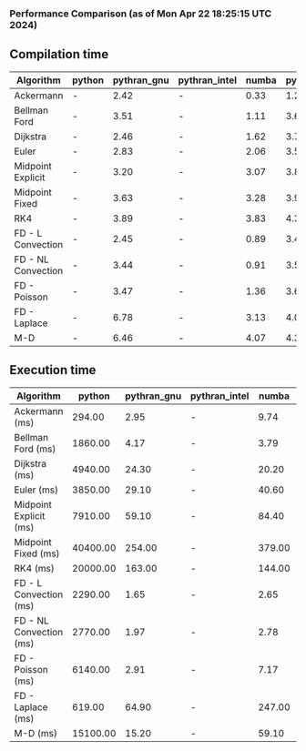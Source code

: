 ### Performance Comparison (as of Mon Apr 22 18:25:15 UTC 2024)
## Compilation time
Algorithm                 | python                    | pythran_gnu               | pythran_intel             | numba                     | pyccel_fortran_gnu        | pyccel_c_gnu              | pyccel_fortran_intel      | pyccel_c_intel           
------------------------- | ------------------------- | ------------------------- | ------------------------- | ------------------------- | ------------------------- | ------------------------- | ------------------------- | -------------------------
Ackermann                 | -                         | 2.42                      | -                         | 0.33                      | 1.27                      | 1.22                      | 1.36                      | 1.34                     
Bellman Ford              | -                         | 3.51                      | -                         | 1.11                      | 3.62                      | 3.92                      | 3.73                      | 4.39                     
Dijkstra                  | -                         | 2.46                      | -                         | 1.62                      | 3.70                      | 3.92                      | 3.84                      | 4.44                     
Euler                     | -                         | 2.83                      | -                         | 2.06                      | 3.53                      | 3.92                      | 3.73                      | 4.40                     
Midpoint Explicit         | -                         | 3.20                      | -                         | 3.07                      | 3.86                      | 4.16                      | 3.98                      | 4.59                     
Midpoint Fixed            | -                         | 3.63                      | -                         | 3.28                      | 3.93                      | 4.23                      | 4.05                      | 4.70                     
RK4                       | -                         | 3.89                      | -                         | 3.83                      | 4.38                      | 4.64                      | 4.47                      | 5.09                     
FD - L Convection         | -                         | 2.45                      | -                         | 0.89                      | 3.48                      | 3.89                      | 3.72                      | 4.33                     
FD - NL Convection        | -                         | 3.44                      | -                         | 0.91                      | 3.58                      | 3.89                      | 3.74                      | 4.33                     
FD - Poisson              | -                         | 3.47                      | -                         | 1.36                      | 3.67                      | 3.98                      | 4.24                      | 4.42                     
FD - Laplace              | -                         | 6.78                      | -                         | 3.13                      | 4.02                      | 4.37                      | 4.26                      | 4.87                     
M-D                       | -                         | 6.46                      | -                         | 4.07                      | 4.39                      | 4.53                      | 4.58                      | 5.30                     

## Execution time
Algorithm                 | python                    | pythran_gnu               | pythran_intel             | numba                     | pyccel_fortran_gnu        | pyccel_c_gnu              | pyccel_fortran_intel      | pyccel_c_intel           
------------------------- | ------------------------- | ------------------------- | ------------------------- | ------------------------- | ------------------------- | ------------------------- | ------------------------- | -------------------------
Ackermann (ms)            | 294.00                    | 2.95                      | -                         | 9.74                      | 1.50                      | 1.50                      | 7.78                      | 3.93                     
Bellman Ford (ms)         | 1860.00                   | 4.17                      | -                         | 3.79                      | 2.96                      | 6.07                      | 4.22                      | 18.60                    
Dijkstra (ms)             | 4940.00                   | 24.30                     | -                         | 20.20                     | 20.20                     | 32.40                     | 23.90                     | 23.20                    
Euler (ms)                | 3850.00                   | 29.10                     | -                         | 40.60                     | 15.50                     | 144.00                    | 14.00                     | 128.00                   
Midpoint Explicit (ms)    | 7910.00                   | 59.10                     | -                         | 84.40                     | 23.10                     | 283.00                    | 15.50                     | 251.00                   
Midpoint Fixed (ms)       | 40400.00                  | 254.00                    | -                         | 379.00                    | 74.80                     | 1400.00                   | 59.70                     | 1260.00                  
RK4 (ms)                  | 20000.00                  | 163.00                    | -                         | 144.00                    | 35.80                     | 485.00                    | 37.80                     | 404.00                   
FD - L Convection (ms)    | 2290.00                   | 1.65                      | -                         | 2.65                      | 1.45                      | 1.62                      | 1.50                      | 3.67                     
FD - NL Convection (ms)   | 2770.00                   | 1.97                      | -                         | 2.78                      | 1.70                      | 1.98                      | 1.37                      | 3.74                     
FD - Poisson (ms)         | 6140.00                   | 2.91                      | -                         | 7.17                      | 2.69                      | 3.75                      | 2.63                      | 7.64                     
FD - Laplace (ms)         | 619.00                    | 64.90                     | -                         | 247.00                    | 57.90                     | 280.00                    | 58.70                     | 335.00                   
M-D (ms)                  | 15100.00                  | 15.20                     | -                         | 59.10                     | 54.20                     | 60.20                     | 76.60                     | 61.80                    
